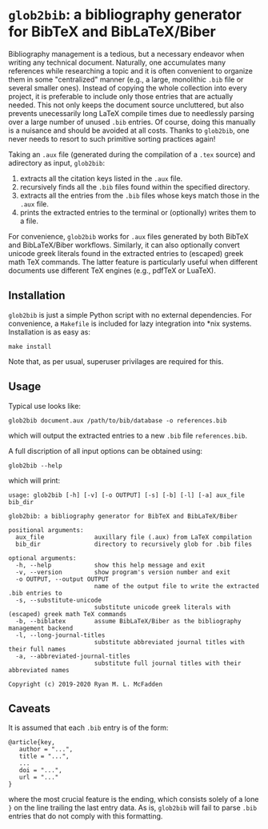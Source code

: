 # `glob2bib`: a bibliography generator for BibTeX and BibLaTeX/Biber

Bibliography management is a tedious, but a necessary endeavor when writing any
technical document. Naturally, one accumulates many references while researching
a topic and it is often convenient to organize them in some "centralized" manner
(e.g., a large, monolithic `.bib` file or several smaller ones). Instead of
copying the whole collection into every project, it is preferable to include
only those entries that are actually needed. This not only keeps the document
source uncluttered, but also prevents unecessarily long LaTeX compile times due
to needlessly parsing over a large number of unused `.bib` entries. Of course,
doing this manually is a nuisance and should be avoided at all costs. Thanks to
`glob2bib`, one never needs to resort to such primitive sorting practices again!

Taking an `.aux` file (generated during the compilation of a `.tex` source) and
adirectory as input, `glob2bib`:
1. extracts all the citation keys listed in the `.aux` file.
2. recursively finds all the `.bib` files found within the specified directory.
3. extracts all the entries from the `.bib` files whose keys match those in the `.aux` file.
4. prints the extracted entries to the terminal or (optionally) writes them to a file.

For convenience, `glob2bib` works for `.aux` files generated by both BibTeX and
BibLaTeX/Biber workflows. Similarly, it can also optionally convert unicode
greek literals found in the extracted entries to (escaped) greek math TeX
commands. The latter feature is particularly useful when different documents use
different TeX engines (e.g., pdfTeX or LuaTeX).

## Installation

`glob2bib` is just a simple Python script with no external dependencies. For
convenience, a `Makefile` is included for lazy integration into *nix systems.
Installation is as easy as:
```
make install
```
Note that, as per usual, superuser privilages are required for this.

## Usage

Typical use looks like:
```
glob2bib document.aux /path/to/bib/database -o references.bib
```
which will output the extracted entries to a new `.bib` file `references.bib`.

A full discription of all input options can be obtained using:
```
glob2bib --help
```
which will print:
```
usage: glob2bib [-h] [-v] [-o OUTPUT] [-s] [-b] [-l] [-a] aux_file bib_dir

glob2bib: a bibliography generator for BibTeX and BibLaTeX/Biber

positional arguments:
  aux_file              auxillary file (.aux) from LaTeX compilation
  bib_dir               directory to recursively glob for .bib files

optional arguments:
  -h, --help            show this help message and exit
  -v, --version         show program's version number and exit
  -o OUTPUT, --output OUTPUT
                        name of the output file to write the extracted .bib entries to
  -s, --substitute-unicode
                        substitute unicode greek literals with (escaped) greek math TeX commands
  -b, --biblatex        assume BibLaTeX/Biber as the bibliography management backend
  -l, --long-journal-titles
                        substitute abbreviated journal titles with their full names
  -a, --abbreviated-journal-titles
                        substitute full journal titles with their abbreviated names

Copyright (c) 2019-2020 Ryan M. L. McFadden
```

## Caveats

It is assumed that each `.bib` entry is of the form:
```
@article{key,
   author = "...",
   title = "...",
   ...
   doi = "...",
   url = "..."
}

```
where the most crucial feature is the ending, which consists solely of a lone
`}` on the line trailing the last entry data. As is, `glob2bib` will fail to
parse `.bib` entries that do not comply with this formatting.
